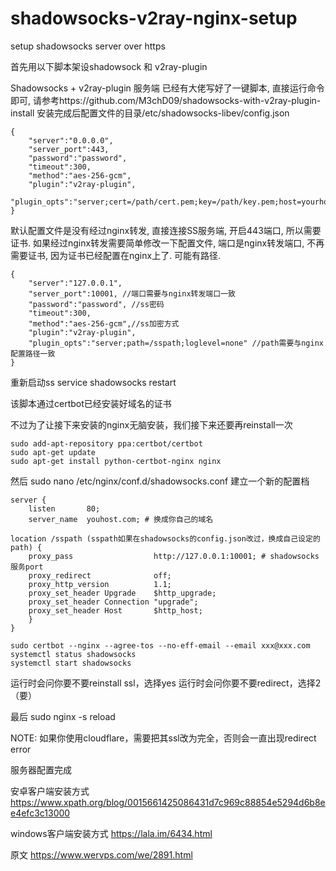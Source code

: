 # shadowsocks-v2ray-nginx-setup
setup shadowsocks server over https 


首先用以下脚本架设shadowsock 和 v2ray-plugin

Shadowsocks + v2ray-plugin 服务端
已经有大佬写好了一键脚本, 直接运行命令即可, 请参考https://github.com/M3chD09/shadowsocks-with-v2ray-plugin-install
安装完成后配置文件的目录/etc/shadowsocks-libev/config.json

    {
        "server":"0.0.0.0",
        "server_port":443,
        "password":"password",
        "timeout":300,
        "method":"aes-256-gcm",
        "plugin":"v2ray-plugin",
        "plugin_opts":"server;cert=/path/cert.pem;key=/path/key.pem;host=yourhost;loglevel=none"
    }
默认配置文件是没有经过nginx转发, 直接连接SS服务端, 开启443端口, 所以需要证书. 如果经过nginx转发需要简单修改一下配置文件, 端口是nginx转发端口, 不再需要证书, 因为证书已经配置在nginx上了. 可能有路径.

    {
        "server":"127.0.0.1",
        "server_port":10001, //端口需要与nginx转发端口一致
        "password":"password", //ss密码
        "timeout":300,
        "method":"aes-256-gcm",//ss加密方式
        "plugin":"v2ray-plugin",
        "plugin_opts":"server;path=/sspath;loglevel=none" //path需要与nginx配置路径一致
    }
重新启动ss service shadowsocks restart

该脚本通过certbot已经安装好域名的证书

不过为了让接下来安装的nginx无脑安装，我们接下来还要再reinstall一次

    sudo add-apt-repository ppa:certbot/certbot
    sudo apt-get update
    sudo apt-get install python-certbot-nginx nginx

然后 sudo nano /etc/nginx/conf.d/shadowsocks.conf 建立一个新的配置档

    server {
        listen       80;
        server_name  youhost.com; # 换成你自己的域名

    location /sspath (sspath如果在shadowsocks的config.json改过，换成自己设定的path) {
        proxy_pass                  http://127.0.0.1:10001; # shadowsocks服务port
        proxy_redirect              off;
        proxy_http_version          1.1;
        proxy_set_header Upgrade    $http_upgrade;
        proxy_set_header Connection "upgrade";
        proxy_set_header Host       $http_host;
        }
    }

    sudo certbot --nginx --agree-tos --no-eff-email --email xxx@xxx.com
    systemctl status shadowsocks
    systemctl start shadowsocks

运行时会问你要不要reinstall ssl，选择yes
运行时会问你要不要redirect，选择2 （要）

最后 sudo nginx -s reload

NOTE: 如果你使用cloudflare，需要把其ssl改为完全，否则会一直出现redirect error

服务器配置完成

安卓客户端安装方式
https://www.xpath.org/blog/0015661425086431d7c969c88854e5294d6b8ee4efc3c13000

windows客户端安装方式
https://lala.im/6434.html


原文
https://www.wervps.com/we/2891.html


